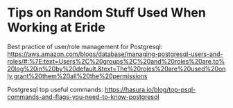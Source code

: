 # Tips on Random Stuff Used When Working at Eride

Best practice of user/role management for Postgresql: https://aws.amazon.com/blogs/database/managing-postgresql-users-and-roles/#:%7E:text=Users%2C%20groups%2C%20and%20roles%20are,to%20log%20in%20by%20default.&text=The%20roles%20are%20used%20only,grant%20them%20all%20the%20permissions

Postgresql top useful commands: https://hasura.io/blog/top-psql-commands-and-flags-you-need-to-know-postgresql


